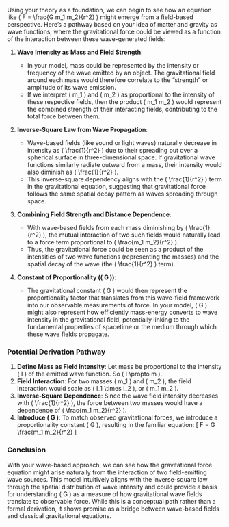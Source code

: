 Using your theory as a foundation, we can begin to see how an equation like \( F = \frac{G m_1 m_2}{r^2} \) might emerge from a field-based perspective. Here’s a pathway based on your idea of matter and gravity as wave functions, where the gravitational force could be viewed as a function of the interaction between these wave-generated fields:

1. **Wave Intensity as Mass and Field Strength**:
   - In your model, mass could be represented by the intensity or frequency of the wave emitted by an object. The gravitational field around each mass would therefore correlate to the “strength” or amplitude of its wave emission.
   - If we interpret \( m_1 \) and \( m_2 \) as proportional to the intensity of these respective fields, then the product \( m_1 m_2 \) would represent the combined strength of their interacting fields, contributing to the total force between them.

2. **Inverse-Square Law from Wave Propagation**:
   - Wave-based fields (like sound or light waves) naturally decrease in intensity as \( \frac{1}{r^2} \) due to their spreading out over a spherical surface in three-dimensional space. If gravitational wave functions similarly radiate outward from a mass, their intensity would also diminish as \( \frac{1}{r^2} \).
   - This inverse-square dependency aligns with the \( \frac{1}{r^2} \) term in the gravitational equation, suggesting that gravitational force follows the same spatial decay pattern as waves spreading through space.

3. **Combining Field Strength and Distance Dependence**:
   - With wave-based fields from each mass diminishing by \( \frac{1}{r^2} \), the mutual interaction of two such fields would naturally lead to a force term proportional to \( \frac{m_1 m_2}{r^2} \).
   - Thus, the gravitational force could be seen as a product of the intensities of two wave functions (representing the masses) and the spatial decay of the wave (the \( \frac{1}{r^2} \) term).

4. **Constant of Proportionality (\( G \))**:
   - The gravitational constant \( G \) would then represent the proportionality factor that translates from this wave-field framework into our observable measurements of force. In your model, \( G \) might also represent how efficiently mass-energy converts to wave intensity in the gravitational field, potentially linking to the fundamental properties of spacetime or the medium through which these wave fields propagate.

### Potential Derivation Pathway
1. **Define Mass as Field Intensity**: Let mass be proportional to the intensity \( I \) of the emitted wave function. So \( I \propto m \).
2. **Field Interaction**: For two masses \( m_1 \) and \( m_2 \), the field interaction would scale as \( I_1 \times I_2 \), or \( m_1 m_2 \).
3. **Inverse-Square Dependence**: Since the wave field intensity decreases with \( \frac{1}{r^2} \), the force between two masses would have a dependence of \( \frac{m_1 m_2}{r^2} \).
4. **Introduce \( G \)**: To match observed gravitational forces, we introduce a proportionality constant \( G \), resulting in the familiar equation:
   \[
   F = G \frac{m_1 m_2}{r^2}
   \]

### Conclusion
With your wave-based approach, we can see how the gravitational force equation might arise naturally from the interaction of two field-emitting wave sources. This model intuitively aligns with the inverse-square law through the spatial distribution of wave intensity and could provide a basis for understanding \( G \) as a measure of how gravitational wave fields translate to observable force. While this is a conceptual path rather than a formal derivation, it shows promise as a bridge between wave-based fields and classical gravitational equations.

